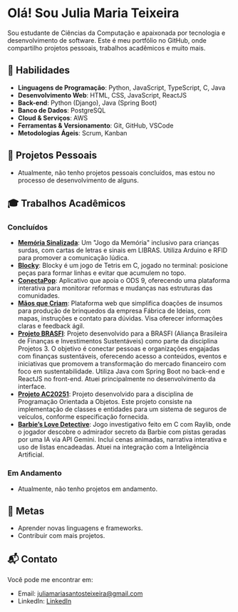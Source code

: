 # Olá! Sou Julia Maria Teixeira

Sou estudante de Ciências da Computação e apaixonada por tecnologia e desenvolvimento de software. Este é meu portfólio no GitHub, onde compartilho projetos pessoais, trabalhos acadêmicos e muito mais.

## 🚀 Habilidades
- **Linguagens de Programação**: Python, JavaScript, TypeScript, C, Java
- **Desenvolvimento Web**: HTML, CSS, JavaScript, ReactJS
- **Back-end**: Python (Django), Java (Spring Boot)
- **Banco de Dados**: PostgreSQL
- **Cloud & Serviços**: AWS
- **Ferramentas & Versionamento**: Git, GitHub, VSCode
- **Metodologias Ágeis**: Scrum, Kanban

## 📂 Projetos Pessoais
- Atualmente, não tenho projetos pessoais concluídos, mas estou no processo de desenvolvimento de alguns.

## 🎓 Trabalhos Acadêmicos
### Concluídos
- **[Memória Sinalizada](https://sites.google.com/cesar.school/g11-pcd-deficientes-auditivos/in%C3%ADcio)**: Um "Jogo da Memória" inclusivo para crianças surdas, com cartas de letras e sinais em LIBRAS. Utiliza Arduino e RFID para promover a comunicação lúdica.
- **[Blocky](https://github.com/lavasilva/Blocky)**: Blocky é um jogo de Tetris em C, jogado no terminal: posicione peças para formar linhas e evitar que acumulem no topo.
- **[ConectaPop](https://github.com/lavasilva/ConectaPop)**: Aplicativo que apoia o ODS 9, oferecendo uma plataforma interativa para monitorar reformas e mudanças nas estruturas das comunidades.
- **[Mãos que Criam](https://github.com/luizfnogueira/Maos_que_Criam)**: Plataforma web que simplifica doações de insumos para produção de brinquedos da empresa Fábrica de Ideias, com mapas, instruções e contato para dúvidas. Visa oferecer informações claras e feedback ágil.
- **[Projeto BRASFI](https://github.com/maludantass/Projetos3.git)**: Projeto desenvolvido para a BRASFI (Aliança Brasileira de Finanças e Investimentos Sustentáveis) como parte da disciplina Projetos 3. O objetivo é conectar pessoas e organizações engajadas com finanças sustentáveis, oferecendo acesso a conteúdos, eventos e iniciativas que promovem a transformação do mercado financeiro com foco em sustentabilidade. Utiliza Java com Spring Boot no back-end e ReactJS no front-end. Atuei principalmente no desenvolvimento da interface.
- **[Projeto AC20251](https://github.com/juliamariateixeiraa/ac20251.git)**: Projeto desenvolvido para a disciplina de Programação Orientada a Objetos. Este projeto consiste na implementação de classes e entidades para um sistema de seguros de veículos, conforme especificação fornecida.
- **[Barbie’s Love Detective](https://github.com/maludantass/barbie)**: Jogo investigativo feito em C com Raylib, onde o jogador descobre o admirador secreto da Barbie com pistas geradas por uma IA via API Gemini. Inclui cenas animadas, narrativa interativa e uso de listas encadeadas. Atuei na integração com a Inteligência Artificial.


### Em Andamento
- Atualmente, não tenho projetos em andamento.

## 🎯 Metas
- Aprender novas linguagens e frameworks.
- Contribuir com mais projetos.

## 📬 Contato
Você pode me encontrar em:
- Email: juliamariasantosteixeira@gmail.com
- LinkedIn: [LinkedIn](www.linkedin.com/in/juliamariateixeira)

